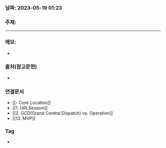 ### 날짜: 2023-05-19 01:23

### 주제: 
---
### 메모: 
- 

### 출처(참고문헌) 
- 

### 연결문서 
- [[- Core Location]]
- [[1. URLSession]]
- [[2. GCD(Grand Central Dispatch) vs. Operation]]
- [[13. MVP]]

### Tag
- 